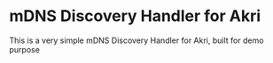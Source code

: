 # mDNS Discovery Handler for Akri

This is a very simple mDNS Discovery Handler for Akri, built for demo purpose
